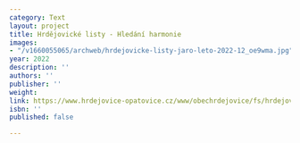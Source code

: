 ```yaml
---
category: Text
layout: project
title: Hrdějovické listy - Hledání harmonie
images:
- "/v1660055065/archweb/hrdejovicke-listy-jaro-leto-2022-12_oe9wma.jpg"
year: 2022
description: ''
authors: ''
publisher: ''
weight: 
link: https://www.hrdejovice-opatovice.cz/www/obechrdejovice/fs/hrdejovicke-listy-jaro-leto-2022.pdf
isbn: ''
published: false

---
```

